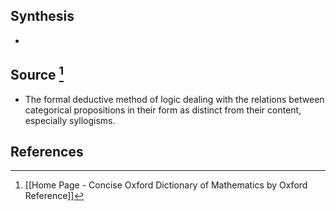 ## Synthesis
- 
## Source [^1]
- The formal deductive method of logic dealing with the relations between categorical propositions in their form as distinct from their content, especially syllogisms.
## References

[^1]: [[Home Page - Concise Oxford Dictionary of Mathematics by Oxford Reference]]